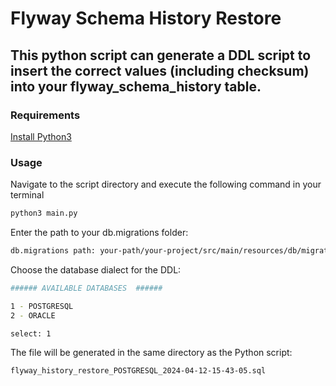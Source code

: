 # Flyway Schema History Restore
## This python script can generate a DDL script to insert the correct values (including checksum) into your flyway_schema_history table.

### Requirements 
[Install Python3](https://www.python.org/downloads/)

### Usage
Navigate to the script directory and execute the following command in your terminal
```bash
python3 main.py
```

Enter the path to your db.migrations folder:
```bash
db.migrations path: your-path/your-project/src/main/resources/db/migration
```

Choose the database dialect for the DDL:
```bash
###### AVAILABLE DATABASES  ######

1 - POSTGRESQL
2 - ORACLE

select: 1
```

The file will be generated in the same directory as the Python script:
```bash
flyway_history_restore_POSTGRESQL_2024-04-12-15-43-05.sql
```
